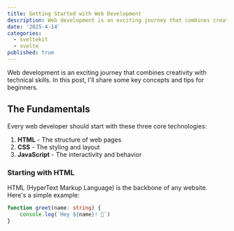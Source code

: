 ```yaml
---
title: Getting Started with Web Development
description: Web development is an exciting journey that combines creativity with technical skills.
date: '2025-4-14'
categories:
  - sveltekit
  - svelte
published: true
---
```


Web development is an exciting journey that combines creativity with technical skills. In this post, I'll share some key concepts and tips for beginners.

## The Fundamentals

Every web developer should start with these three core technologies:

1. **HTML** - The structure of web pages
2. **CSS** - The styling and layout
3. **JavaScript** - The interactivity and behavior

### Starting with HTML

HTML (HyperText Markup Language) is the backbone of any website. Here's a simple example:

```ts
function greet(name: string) {
	console.log(`Hey ${name}! 👋`)
}
```
